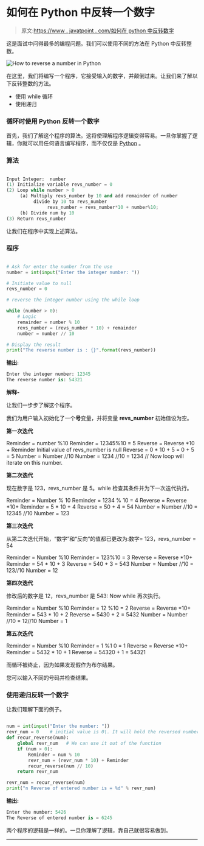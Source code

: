 # 如何在 Python 中反转一个数字

> 原文:[https://www . javatpoint . com/如何在 python 中反转数字](https://www.javatpoint.com/how-to-reverse-a-number-in-python)

这是面试中问得最多的编程问题。我们可以使用不同的方法在 Python 中反转整数。

![How to reverse a number in Python](img/a9e0351c2d6539b336a0de21971e4799.png)

在这里，我们将编写一个程序，它接受输入的数字，并颠倒过来。让我们来了解以下反转整数的方法。

*   使用 while 循环
*   使用递归

### 循环时使用 Python 反转一个数字

首先，我们了解这个程序的算法。这将使理解程序逻辑变得容易。一旦你掌握了逻辑，你就可以用任何语言编写程序，而不仅仅是 [Python](https://www.javatpoint.com/python-tutorial) 。

### 算法

```py

Input Integer:  number
(1) Initialize variable revs_number = 0
(2) Loop while number > 0
     (a) Multiply revs_number by 10 and add remainder of number 
          divide by 10 to revs_number
               revs_number = revs_number*10 + number%10;
     (b) Divide num by 10
(3) Return revs_number

```

让我们在程序中实现上述算法。

### 程序

```py

# Ask for enter the number from the use
number = int(input("Enter the integer number: "))

# Initiate value to null
revs_number = 0

# reverse the integer number using the while loop

while (number > 0):
    # Logic
    remainder = number % 10
    revs_number = (revs_number * 10) + remainder
    number = number // 10

# Display the result
print("The reverse number is : {}".format(revs_number))

```

**输出:**

```py
Enter the integer number: 12345
The reverse number is: 54321

```

**解释-**

让我们一步步了解这个程序。

我们为用户输入初始化了一个**号**变量，并将变量 **revs_number** 初始值设为空。

**第一次迭代**

Reminder = number %10
Reminder = 12345%10 = 5
Reverse = Reverse *10 + Reminder Initial value of revs_number is null
Reverse = 0 * 10 + 5 = 0 + 5 = 5
Number = Number //10
Number = 1234 //10 = 1234 // Now loop will iterate on this number.

**第二次迭代**

现在数字是 123，revs_number 是 5。while 检查其条件并为下一次迭代执行。

Reminder = Number % 10
Reminder = 1234 % 10 = 4
Reverse = Reverse *10+ Reminder = 5 * 10 + 4
Reverse = 50 + 4 = 54
Number = Number //10 = 12345 //10
Number = 123

**第三次迭代**

从第二次迭代开始，“数字”和“反向”的值都已更改为:数字= 123，revs_number = 54

Reminder = Number %10
Reminder = 123%10 = 3
Reverse = Reverse *10+ Reminder = 54 * 10 + 3
Reverse = 540 + 3 = 543
Number = Number //10 = 123//10
Number = 12

**第四次迭代**

修改后的数字是 12，revs_number 是 543: Now while 再次执行。

Reminder = Number %10
Reminder = 12 %10 = 2
Reverse = Reverse *10+ Reminder = 543 * 10 + 2
Reverse = 5430 + 2 = 5432
Number = Number //10 = 12//10
Number = 1

**第五次迭代**

Reminder = Number %10
Reminder = 1 %1 0 = 1
Reverse = Reverse *10+ Reminder = 5432 * 10 + 1
Reverse = 54320 + 1 = 54321

而循环被终止，因为如果发现假作为布尔结果。

您可以输入不同的号码并检查结果。

### 使用递归反转一个数字

让我们理解下面的例子。

```py

num = int(input("Enter the number: "))
revr_num = 0    # initial value is 0\. It will hold the reversed number
def recur_reverse(num):
    global revr_num   # We can use it out of the function
    if (num > 0):
        Reminder = num % 10
        revr_num = (revr_num * 10) + Reminder
        recur_reverse(num // 10)
    return revr_num

revr_num = recur_reverse(num)
print("n Reverse of entered number is = %d" % revr_num)

```

**输出:**

```py
Enter the number: 5426
The Reverse of entered number is = 6245

```

两个程序的逻辑是一样的。一旦你理解了逻辑，靠自己就很容易做到。

* * *